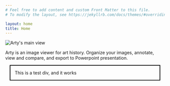 ```yaml
---
# Feel free to add content and custom Front Matter to this file.
# To modify the layout, see https://jekyllrb.com/docs/themes/#overriding-theme-defaults

layout: home
title: Home
---
```


<img src="{{ '/assets/images/main_view.png' | relative_url }}" alt="Arty's main view">

<p>Arty is an image viewer for art history. Organize your images, annotate, view and compare, and export to Powerpoint presentation.</p>

<div style="border: 2px solid black; margin: 1em; padding: 1em;">
    <span id="big">This is a test div, and it works</span>
</div>